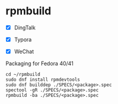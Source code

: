 # rpmbuild



- [x] DingTalk
- [x] Typora
- [x] WeChat



Packaging for Fedora 40/41

```shell
cd ~/rpmbuild
sudo dnf install rpmdevtools
sudo dnf builddep ./SPECS/<package>.spec
spectool -gR ./SPECS/<package>.spec
rpmbuild -ba ./SPECS/<package>.spec
```
